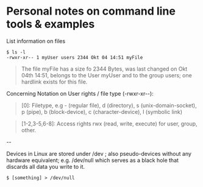 # Personal notes on command line tools & examples

List information on files

    $ ls -l
    -rwxr-xr-- 1 myUser users 2344 Okt 04 14:51 myFile

> The file myFile has a size fo 2344 Bytes, was last changed on Okt 04th 14:51, belongs to the User myUser and to the group users; one hardlink exists for this file.

Concerning Notation on User rights / file type (-rwxr-xr--):

> [0]: Filetype, e.g - (regular file), d (directory), s (unix-domain-socket), p (pipe), b (block-device), c (character-device), l (symbolic link)

> [1-2,3-5,6-8]: Access rights rwx (read, write, execute) for user, group, other.

--

Devices in Linux are stored under /dev ; also pseudo-devices without any hardware equivalent;
e.g. /dev/null which serves as a black hole that discards all data you write to it.

    $ [something] > /dev/null

